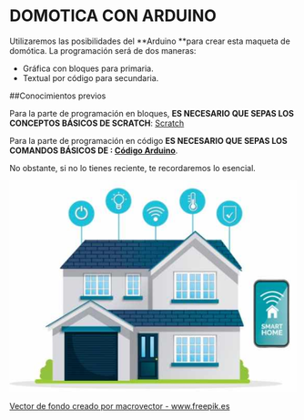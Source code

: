 # DOMOTICA CON ARDUINO

Utilizaremos las posibilidades del **Arduino **para crear esta maqueta de domótica. La programación será de dos maneras:
* Gráfica con bloques para primaria.
* Textual por código para secundaria.

##Conocimientos previos

Para la parte de programación en bloques, **ES NECESARIO QUE SEPAS LOS CONCEPTOS BÁSICOS DE SCRATCH**: [Scratch](https://catedu.github.io/ensena-pensamiento-computacional-con-scratch/)

Para la parte de programación en código **ES NECESARIO QUE SEPAS LOS COMANDOS BÁSICOS DE : [Código Arduino](https://catedu.github.io/programa-arduino-mediante-codigo/)**.

No obstante, si no lo tienes reciente, te recordaremos lo esencial.

![](/assets/smarthome.jpg)

<a href="https://www.freepik.es/fotos-vectores-gratis/fondo">Vector de fondo creado por macrovector - www.freepik.es</a>


